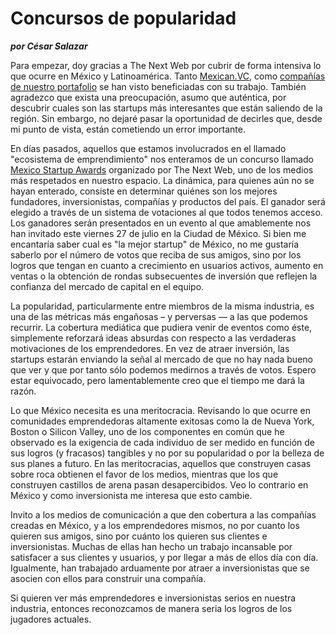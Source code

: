 # Concursos de popularidad
__*por César Salazar*__

Para empezar, doy gracias a The Next Web por cubrir de forma intensiva lo que ocurre en México y Latinoamérica. Tanto [Mexican.VC](http://thenextweb.com/la/2011/10/15/meet-david-weekly-the-nerd-who-loves-people/), como [compañías de nuestro portafolio](http://thenextweb.com/la/2012/01/05/how-the-mexican-yelp-conekta-mx-managed-to-list-over-1-million-businesses/) se han visto beneficiadas con su trabajo. También agradezco que exista una preocupación, asumo que auténtica, por descubrir cuales son las startups más interesantes que están saliendo de la región. Sin embargo, no dejaré pasar la oportunidad de decirles que, desde mi punto de vista, están cometiendo un error importante. 

En días pasados, aquellos que estamos involucrados en el llamado "ecosistema de emprendimiento" nos enteramos de un concurso llamado [Mexico Startup Awards](http://awards.thenextweb.com/mexico) organizado por The Next Web, uno de los medios más respetados en nuestro espacio. La dinámica, para quienes aún no se hayan enterado, consiste en determinar quiénes son los mejores fundadores, inversionistas, compañías y productos del país. El ganador será elegido a través de un sistema de votaciones al que todos tenemos acceso. Los ganadores serán presentados en un evento al que amablemente nos han invitado este viernes 27 de julio en la Ciudad de México. Si bien me encantaría saber cual es "la mejor startup" de México, no me gustaría saberlo por el número de votos que reciba de sus amigos, sino por los logros que tengan en cuanto a crecimiento en usuarios activos, aumento en ventas o la obtención de rondas subsecuentes de inversión que reflejen la confianza del mercado de capital en el equipo. 

La popularidad, particularmente entre miembros de la misma industria, es una de las métricas más engañosas – y perversas — a las que podemos recurrir. La cobertura mediática que pudiera venir de eventos como éste, simplemente reforzará ideas absurdas con respecto a las verdaderas motivaciones de los emprendedores. En vez de atraer inversión, las startups estarán enviando la señal al mercado de que no hay nada bueno que ver y que por tanto sólo podemos medirnos a través de votos. Espero estar equivocado, pero lamentablemente creo que el tiempo me dará la razón.

Lo que México necesita es una meritocracia. Revisando lo que ocurre en comunidades emprendedoras altamente exitosas como la de Nueva York, Boston o Silicon Valley, uno de los componentes en común que he observado es la exigencia de cada individuo de ser medido en función de sus logros (y fracasos) tangibles y no por su popularidad o por la belleza de sus planes a futuro. En las meritocracias, aquellos que construyen casas sobre roca  obtienen el favor de los medios, mientras que los que construyen castillos de arena pasan desapercibidos. Veo lo contrario en México y como inversionista me interesa que esto cambie.

Invito a los medios de comunicación a que den cobertura a las compañías creadas en México, y a los emprendedores mismos, no por cuanto los quieren sus amigos, sino por cuánto los quieren sus clientes e inversionistas. Muchas de ellas han hecho un trabajo incansable por satisfacer a sus clientes y usuarios, y por llegar a más de ellos día con día. Igualmente, han trabajado arduamente por atraer a inversionistas que se asocien con ellos para construir una compañía. 

Si quieren ver más emprendedores e inversionistas serios en nuestra industria, entonces reconozcamos de manera seria los logros de los jugadores actuales.